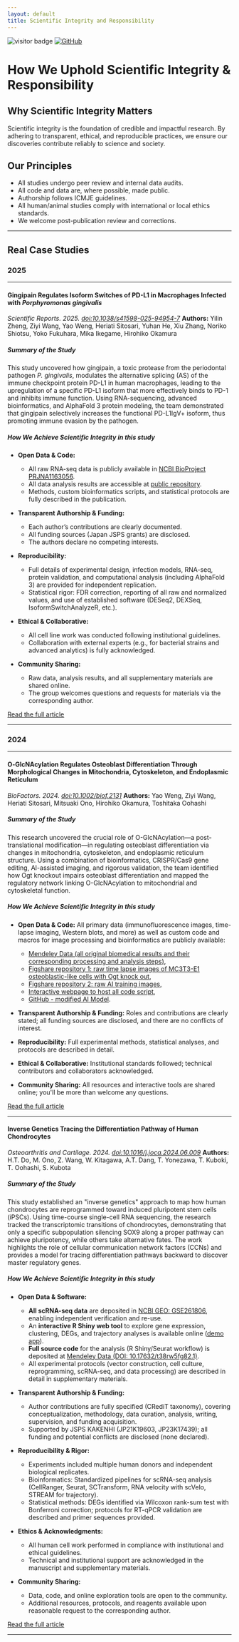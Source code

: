 ```yaml
---
layout: default
title: Scientific Integrity and Responsibility
---
```


<img src="https://visitor-badge.laobi.icu/badge?page_id=labonom.github.io/sources/Scientific_Integrity_and_Responsibility.html" alt="visitor badge"/> [![GitHub](https://img.shields.io/badge/GitHub-Profile-black?logo=github)](https://github.com/LabOnoM)

# How We Uphold Scientific Integrity & Responsibility

## Why Scientific Integrity Matters

Scientific integrity is the foundation of credible and impactful research. By adhering to transparent, ethical, and reproducible practices, we ensure our discoveries contribute reliably to science and society.

## Our Principles

 - All studies undergo peer review and internal data audits.
 - All code and data are, where possible, made public.
 - Authorship follows ICMJE guidelines.
 - All human/animal studies comply with international or local ethics standards.
 - We welcome post-publication review and corrections.

---

## Real Case Studies

### 2025

---

#### Gingipain Regulates Isoform Switches of PD-L1 in Macrophages Infected with *Porphyromonas gingivalis*
*Scientific Reports. 2025. [doi:10.1038/s41598-025-94954-7](https://doi.org/10.1038/s41598-025-94954-7)*
**Authors:** Yilin Zheng, Ziyi Wang, Yao Weng, Heriati Sitosari, Yuhan He, Xiu Zhang, Noriko Shiotsu, Yoko Fukuhara, Mika Ikegame, Hirohiko Okamura

##### Summary of the Study

This study uncovered how gingipain, a toxic protease from the periodontal pathogen *P. gingivalis*, modulates the alternative splicing (AS) of the immune checkpoint protein PD-L1 in human macrophages, leading to the upregulation of a specific PD-L1 isoform that more effectively binds to PD-1 and inhibits immune function. Using RNA-sequencing, advanced bioinformatics, and AlphaFold 3 protein modeling, the team demonstrated that gingipain selectively increases the functional PD-L1IgV+ isoform, thus promoting immune evasion by the pathogen.

##### **How We Achieve Scientific Integrity in this study**

- **Open Data & Code:**
  - All raw RNA-seq data is publicly available in [NCBI BioProject PRJNA1163056](https://www.ncbi.nlm.nih.gov/sra/?term=PRJNA1163056).
  - All data analysis results are accessible at [public repository](https://d3dcaz4rv8jgb4.cloudfront.net/).
  - Methods, custom bioinformatics scripts, and statistical protocols are fully described in the publication.

- **Transparent Authorship & Funding:**
  - Each author’s contributions are clearly documented.
  - All funding sources (Japan JSPS grants) are disclosed.
  - The authors declare no competing interests.

- **Reproducibility:**
  - Full details of experimental design, infection models, RNA-seq, protein validation, and computational analysis (including AlphaFold 3) are provided for independent replication.
  - Statistical rigor: FDR correction, reporting of all raw and normalized values, and use of established software (DESeq2, DEXSeq, IsoformSwitchAnalyzeR, etc.).

- **Ethical & Collaborative:**
  - All cell line work was conducted following institutional guidelines.
  - Collaboration with external experts (e.g., for bacterial strains and advanced analytics) is fully acknowledged.

- **Community Sharing:**
  - Raw data, analysis results, and all supplementary materials are shared online.
  - The group welcomes questions and requests for materials via the corresponding author.

[Read the full article](https://doi.org/10.1038/s41598-025-94954-7)

---

### 2024

---

#### O‐GlcNAcylation Regulates Osteoblast Differentiation Through Morphological Changes in Mitochondria, Cytoskeleton, and Endoplasmic Reticulum
*BioFactors. 2024. [doi:10.1002/biof.2131](https://doi.org/10.1002/biof.2131)*
**Authors:** Yao Weng, Ziyi Wang, Heriati Sitosari, Mitsuaki Ono, Hirohiko Okamura, Toshitaka Oohashi

##### Summary of the Study

This research uncovered the crucial role of O-GlcNAcylation—a post-translational modification—in regulating osteoblast differentiation via changes in mitochondria, cytoskeleton, and endoplasmic reticulum structure. Using a combination of bioinformatics, CRISPR/Cas9 gene editing, AI-assisted imaging, and rigorous validation, the team identified how Ogt knockout impairs osteoblast differentiation and mapped the regulatory network linking O-GlcNAcylation to mitochondrial and cytoskeletal function.

##### **How We Achieve Scientific Integrity in this study**

- **Open Data & Code:**
  All primary data (immunofluorescence images, time-lapse imaging, Western blots, and more) as well as custom code and macros for image processing and bioinformatics are publicly available:
   - [Mendeley Data (all original biomedical results and their corresponding processing and analysis steps)](https://data.mendeley.com/datasets/5ybkzhyp8y/1),
   - [Figshare repository 1: raw time lapse images of MC3T3-E1 osteoblastic-like cells with Ogt knock out](https://doi.org/10.6084/m9.figshare.25039688.v1),
   - [Figshare repository 2: raw AI training images](https://doi.org/10.6084/m9.figshare.25039712.v1),
   - [Interactive webpage to host all code script](https://dndy5us1uro9a.cloudfront.net),
   - [GitHub - modified AI Model](https://github.com/wong-ziyi/pytorch_fnet).

- **Transparent Authorship & Funding:**
  Roles and contributions are clearly stated; all funding sources are disclosed, and there are no conflicts of interest.

- **Reproducibility:**
  Full experimental methods, statistical analyses, and protocols are described in detail.

- **Ethical & Collaborative:**
  Institutional standards followed; technical contributors and collaborators acknowledged.

- **Community Sharing:**
  All resources and interactive tools are shared online; you'll be more than welcome any questions.

[Read the full article](https://doi.org/10.1002/biof.2131)

---

#### Inverse Genetics Tracing the Differentiation Pathway of Human Chondrocytes
*Osteoarthritis and Cartilage. 2024. [doi:10.1016/j.joca.2024.06.009](https://doi.org/10.1016/j.joca.2024.06.009)*
**Authors:** H.T. Do, M. Ono, Z. Wang, W. Kitagawa, A.T. Dang, T. Yonezawa, T. Kuboki, T. Oohashi, S. Kubota

##### Summary of the Study

This study established an "inverse genetics" approach to map how human chondrocytes are reprogrammed toward induced pluripotent stem cells (iPSCs). Using time-course single-cell RNA sequencing, the research tracked the transcriptomic transitions of chondrocytes, demonstrating that only a specific subpopulation silencing SOX9 along a proper pathway can achieve pluripotency, while others take alternative fates. The work highlights the role of cellular communication network factors (CCNs) and provides a model for tracing differentiation pathways backward to discover master regulatory genes.

##### **How We Achieve Scientific Integrity in this study**

- **Open Data & Software:**
  - **All scRNA-seq data** are deposited in [NCBI GEO: GSE261806](https://www.ncbi.nlm.nih.gov/geo/query/acc.cgi?acc=GSE261806), enabling independent verification and re-use.
  - An **interactive R Shiny web tool** to explore gene expression, clustering, DEGs, and trajectory analyses is available online ([demo app](https://dwll26k42dcbb.cloudfront.net/GEO_Hang2024/)).
  - **Full source code** for the analysis (R Shiny/Seurat workflow) is deposited at [Mendeley Data (DOI: 10.17632/t38rw5fg82.1)](https://data.mendeley.com/datasets/t38rw5fg82/1).
  - All experimental protocols (vector construction, cell culture, reprogramming, scRNA-seq, and data processing) are described in detail in supplementary materials.

- **Transparent Authorship & Funding:**
  - Author contributions are fully specified (CRediT taxonomy), covering conceptualization, methodology, data curation, analysis, writing, supervision, and funding acquisition.
  - Supported by JSPS KAKENHI (JP21K19603, JP23K17439); all funding and potential conflicts are disclosed (none declared).

- **Reproducibility & Rigor:**
  - Experiments included multiple human donors and independent biological replicates.
  - Bioinformatics: Standardized pipelines for scRNA-seq analysis (CellRanger, Seurat, SCTransform, RNA velocity with scVelo, STREAM for trajectory).
  - Statistical methods: DEGs identified via Wilcoxon rank-sum test with Bonferroni correction; protocols for RT-qPCR validation are described and primer sequences provided.

- **Ethics & Acknowledgments:**
  - All human cell work performed in compliance with institutional and ethical guidelines.
  - Technical and institutional support are acknowledged in the manuscript and supplementary materials.

- **Community Sharing:**
  - Data, code, and online exploration tools are open to the community.
  - Additional resources, protocols, and reagents available upon reasonable request to the corresponding author.

[Read the full article](https://doi.org/10.1016/j.joca.2024.06.009)

---
